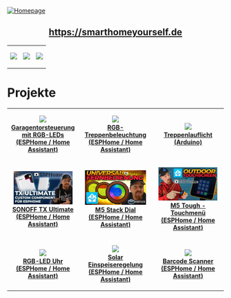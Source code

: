 [![Homepage](https://user-images.githubusercontent.com/705724/215206719-a9793006-1d83-4ee2-9f3c-7a720908abba.png)](https://smarthomeyourself.de "SmartHome yourself Homepage")<h2 align="center">https://smarthomeyourself.de</h2>
   
   
<table width="100%" align="center" border="0"><tr><td>

[<img src="https://user-images.githubusercontent.com/705724/215211264-53b242de-2256-463d-8e26-3b4dcc7451e5.png" width="100px">](https://www.youtube.com/c/SmarthomeyourselfDe_DIY "SmartHome yourself auf YouTube")

</td><td>

[<img src="https://user-images.githubusercontent.com/705724/215211071-d2e2ae68-0369-46a4-9618-cd22971827fd.png" width="100px">](https://smarthomeyourself.de/discord "SmartHome yourself - Discord") 

</td><td>

[<img src="https://user-images.githubusercontent.com/705724/215211197-ad8b9844-d73b-4409-9e78-b7a582fe1d23.png" width="100px">](https://twitter.com/SmartHomeYours
"SmartHome yourself - Twitter")

</td></tr></table>
  
  
# Projekte
  
<table width="100%" align="center" border="0"><tr><td width="33%" align="center">

[<img src="https://user-images.githubusercontent.com/705724/179463492-7ad9472f-545a-4229-8fd8-96efb3df8e17.png" width="90%"><br/><b>Garagentorsteuerung mit RGB-LEDs<br/>(ESPHome / Home Assistant)</b>](https://github.com/SmartHome-yourself/garagentorsteuerung-mit-rgb-leds-for-esphome "Garagentorsteuerung mit RGB-LED Animation (ESPHome / Home Assistant)")

</td><td align="center">

[<img src="https://user-images.githubusercontent.com/705724/233866141-1c0aadba-de3f-47de-b773-e82311e40e15.png" width="90%"><br/><b>RGB-Treppenbeleuchtung<br/>(ESPHome / Home Assistant)</b>](https://github.com/SmartHome-yourself/rgb-treppenbeleuchtung-for-esphome "RGB-Treppenbeleuchtung") 

</td><td width="33%" align="center">

[<img src="https://user-images.githubusercontent.com/705724/233866291-7eb448c1-4187-4f82-89ff-e98bbd886682.png" width="90%"><br/><b>Treppenlauflicht<br/>(Arduino)</b>](https://github.com/SmartHome-yourself/Arduino-Treppenlauflicht "Arduino Treppenlauflicht")

</td></tr> <tr><td align="center">
   
[<img src="assets/txultimate.png" width="90%"><br/><b>SONOFF TX Ultimate<br/>(ESPHome / Home Assistant)</b>](https://github.com/SmartHome-yourself/sonoff-tx-ultimate-for-esphome "SONOFF TX Ultimate for ESPHome")

</td><td align="center">

[<img src="assets/dial.png" width="90%"><br/><b>M5 Stack Dial<br/>(ESPHome / Home Assistant)</b>](https://github.com/SmartHome-yourself/m5-dial-for-esphome "M5 Stack Dial ESPHome Custom Component")

</td><td align="center">

[<img src="assets/tough.png" width="90%"><br/><b>M5 Tough - Touchmenü<br/>(ESPHome / Home Assistant)</b>](https://github.com/SmartHome-yourself/m5-tough-touchmenu-for-esphome "M5Stack Tough - Touchmenü for ESPHome")

</td></tr> <tr><td align="center">

[<img src="https://user-images.githubusercontent.com/705724/187570018-8660f432-6f98-4261-a00e-524f9fec9bc6.jpg" width="90%"><br/><b>RGB-LED Uhr<br/>(ESPHome / Home Assistant)</b>](https://github.com/SmartHome-yourself/neopixel-clock-for-esphome "Neopixel RGB-LED Uhr mit LED-Matrix-Display")

</td><td align="center">

[<img src="https://user-images.githubusercontent.com/705724/233866529-e0b8971f-84a8-4928-887a-899d681a8020.png" width="90%"><br/><b>Solar Einspeiseregelung<br/>(ESPHome / Home Assistant)</b>](https://github.com/SmartHome-yourself/solar-einspeise-regelung "Solar Einspeiseregelung (Kooperation mit UTUBERLARS)")

</td><td align="center">

[<img src="https://user-images.githubusercontent.com/705724/240842307-335a46af-8d04-4ef3-9a50-34ede7be6cfc.png" width="90%"><br/><b>Barcode Scanner<br/>(ESPHome / Home Assistant)</b>](https://github.com/SmartHome-yourself/barcode-scanner-for-esphome "Barcode Scanner for ESPHome")

</td></tr> 
</table>
